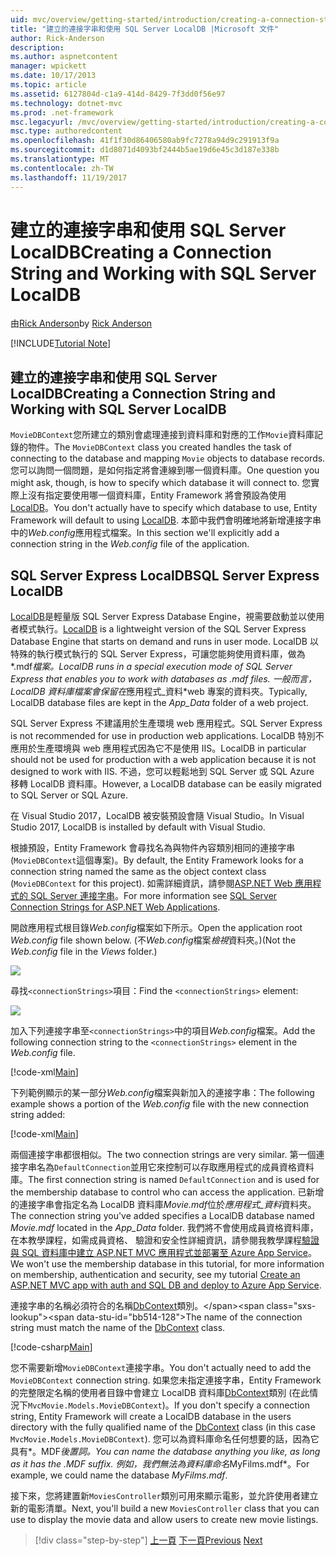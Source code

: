 ```yaml
---
uid: mvc/overview/getting-started/introduction/creating-a-connection-string
title: "建立的連接字串和使用 SQL Server LocalDB |Microsoft 文件"
author: Rick-Anderson
description: 
ms.author: aspnetcontent
manager: wpickett
ms.date: 10/17/2013
ms.topic: article
ms.assetid: 6127804d-c1a9-414d-8429-7f3dd0f56e97
ms.technology: dotnet-mvc
ms.prod: .net-framework
msc.legacyurl: /mvc/overview/getting-started/introduction/creating-a-connection-string
msc.type: authoredcontent
ms.openlocfilehash: 41f1f30d86406580ab9fc7278a94d9c291913f9a
ms.sourcegitcommit: d1d8071d4093bf2444b5ae19d6e45c3d187e338b
ms.translationtype: MT
ms.contentlocale: zh-TW
ms.lasthandoff: 11/19/2017
---
```

<a name="creating-a-connection-string-and-working-with-sql-server-localdb"></a><span data-ttu-id="bb514-102">建立的連接字串和使用 SQL Server LocalDB</span><span class="sxs-lookup"><span data-stu-id="bb514-102">Creating a Connection String and Working with SQL Server LocalDB</span></span>
====================
<span data-ttu-id="bb514-103">由[Rick Anderson](https://github.com/Rick-Anderson)</span><span class="sxs-lookup"><span data-stu-id="bb514-103">by [Rick Anderson](https://github.com/Rick-Anderson)</span></span>

[!INCLUDE[Tutorial Note](sample/code-location.md)]

## <a name="creating-a-connection-string-and-working-with-sql-server-localdb"></a><span data-ttu-id="bb514-104">建立的連接字串和使用 SQL Server LocalDB</span><span class="sxs-lookup"><span data-stu-id="bb514-104">Creating a Connection String and Working with SQL Server LocalDB</span></span>

<span data-ttu-id="bb514-105">`MovieDBContext`您所建立的類別會處理連接到資料庫和對應的工作`Movie`資料庫記錄的物件。</span><span class="sxs-lookup"><span data-stu-id="bb514-105">The `MovieDBContext` class you created handles the task of connecting to the database and mapping `Movie` objects to database records.</span></span> <span data-ttu-id="bb514-106">您可以詢問一個問題，是如何指定將會連線到哪一個資料庫。</span><span class="sxs-lookup"><span data-stu-id="bb514-106">One question you might ask, though, is how to specify which database it will connect to.</span></span> <span data-ttu-id="bb514-107">您實際上沒有指定要使用哪一個資料庫，Entity Framework 將會預設為使用[LocalDB](https://docs.microsoft.com/sql/database-engine/configure-windows/sql-server-2016-express-localdb)。</span><span class="sxs-lookup"><span data-stu-id="bb514-107">You don't actually have to specify which database to use, Entity Framework will default to using [LocalDB](https://docs.microsoft.com/sql/database-engine/configure-windows/sql-server-2016-express-localdb).</span></span> <span data-ttu-id="bb514-108">本節中我們會明確地將新增連接字串中的*Web.config*應用程式檔案。</span><span class="sxs-lookup"><span data-stu-id="bb514-108">In this section we'll explicitly add a connection string in the *Web.config* file of the application.</span></span>

## <a name="sql-server-express-localdb"></a><span data-ttu-id="bb514-109">SQL Server Express LocalDB</span><span class="sxs-lookup"><span data-stu-id="bb514-109">SQL Server Express LocalDB</span></span>

<span data-ttu-id="bb514-110">[LocalDB](https://docs.microsoft.com/sql/database-engine/configure-windows/sql-server-2016-express-localdb)是輕量版 SQL Server Express Database Engine，視需要啟動並以使用者模式執行。</span><span class="sxs-lookup"><span data-stu-id="bb514-110">[LocalDB](https://docs.microsoft.com/sql/database-engine/configure-windows/sql-server-2016-express-localdb) is a lightweight version of the SQL Server Express Database Engine that starts on demand and runs in user mode.</span></span> <span data-ttu-id="bb514-111">LocalDB 以特殊的執行模式執行的 SQL Server Express，可讓您能夠使用資料庫，做為*.mdf*檔案。</span><span class="sxs-lookup"><span data-stu-id="bb514-111">LocalDB runs in a special execution mode of SQL Server Express that enables you to work with databases as *.mdf* files.</span></span> <span data-ttu-id="bb514-112">一般而言，LocalDB 資料庫檔案會保留在*應用程式\_資料*web 專案的資料夾。</span><span class="sxs-lookup"><span data-stu-id="bb514-112">Typically, LocalDB database files are kept in the *App\_Data* folder of a web project.</span></span>

<span data-ttu-id="bb514-113">SQL Server Express 不建議用於生產環境 web 應用程式。</span><span class="sxs-lookup"><span data-stu-id="bb514-113">SQL Server Express is not recommended for use in production web applications.</span></span> <span data-ttu-id="bb514-114">LocalDB 特別不應用於生產環境與 web 應用程式因為它不是使用 IIS。</span><span class="sxs-lookup"><span data-stu-id="bb514-114">LocalDB in particular should not be used for production with a web application because it is not designed to work with IIS.</span></span> <span data-ttu-id="bb514-115">不過，您可以輕鬆地到 SQL Server 或 SQL Azure 移轉 LocalDB 資料庫。</span><span class="sxs-lookup"><span data-stu-id="bb514-115">However, a LocalDB database can be easily migrated to SQL Server or SQL Azure.</span></span>

<span data-ttu-id="bb514-116">在 Visual Studio 2017，LocalDB 被安裝預設會隨 Visual Studio。</span><span class="sxs-lookup"><span data-stu-id="bb514-116">In Visual Studio 2017, LocalDB is installed by default with Visual Studio.</span></span>

<span data-ttu-id="bb514-117">根據預設，Entity Framework 會尋找名為與物件內容類別相同的連接字串 (`MovieDBContext`這個專案)。</span><span class="sxs-lookup"><span data-stu-id="bb514-117">By default, the Entity Framework looks for a connection string named the same as the object context class (`MovieDBContext` for this project).</span></span> <span data-ttu-id="bb514-118">如需詳細資訊，請參閱[ASP.NET Web 應用程式的 SQL Server 連接字串](https://msdn.microsoft.com/en-us/library/jj653752.aspx)。</span><span class="sxs-lookup"><span data-stu-id="bb514-118">For more information see [SQL Server Connection Strings for ASP.NET Web Applications](https://msdn.microsoft.com/en-us/library/jj653752.aspx).</span></span>

<span data-ttu-id="bb514-119">開啟應用程式根目錄*Web.config*檔案如下所示。</span><span class="sxs-lookup"><span data-stu-id="bb514-119">Open the application root *Web.config* file shown below.</span></span> <span data-ttu-id="bb514-120">(不*Web.config*檔案*檢視*資料夾。)</span><span class="sxs-lookup"><span data-stu-id="bb514-120">(Not the *Web.config* file in the *Views* folder.)</span></span>

![](creating-a-connection-string/_static/image1.png)

<span data-ttu-id="bb514-121">尋找`<connectionStrings>`項目：</span><span class="sxs-lookup"><span data-stu-id="bb514-121">Find the `<connectionStrings>` element:</span></span>

![](creating-a-connection-string/_static/image2.png)

<span data-ttu-id="bb514-122">加入下列連接字串至`<connectionStrings>`中的項目*Web.config*檔案。</span><span class="sxs-lookup"><span data-stu-id="bb514-122">Add the following connection string to the `<connectionStrings>` element in the *Web.config* file.</span></span>

[!code-xml[Main](creating-a-connection-string/samples/sample1.xml)]

<span data-ttu-id="bb514-123">下列範例顯示的某一部分*Web.config*檔案與新加入的連接字串：</span><span class="sxs-lookup"><span data-stu-id="bb514-123">The following example shows a portion of the *Web.config* file with the new connection string added:</span></span>

[!code-xml[Main](creating-a-connection-string/samples/sample2.xml)]

<span data-ttu-id="bb514-124">兩個連接字串都很相似。</span><span class="sxs-lookup"><span data-stu-id="bb514-124">The two connection strings are very similar.</span></span> <span data-ttu-id="bb514-125">第一個連接字串名為`DefaultConnection`並用它來控制可以存取應用程式的成員資格資料庫。</span><span class="sxs-lookup"><span data-stu-id="bb514-125">The first connection string is named `DefaultConnection` and is used for the membership database to control who can access the application.</span></span> <span data-ttu-id="bb514-126">已新增的連接字串會指定名為 LocalDB 資料庫*Movie.mdf*位於*應用程式\_資料*資料夾。</span><span class="sxs-lookup"><span data-stu-id="bb514-126">The connection string you've added specifies a LocalDB database named *Movie.mdf* located in the *App\_Data* folder.</span></span> <span data-ttu-id="bb514-127">我們將不會使用成員資格資料庫，在本教學課程，如需成員資格、 驗證和安全性詳細資訊，請參閱我教學課程[驗證與 SQL 資料庫中建立 ASP.NET MVC 應用程式並部署至 Azure App Service](https://docs.microsoft.com/aspnet/core/security/authorization/secure-data)。</span><span class="sxs-lookup"><span data-stu-id="bb514-127">We won't use the membership database in this tutorial, for more information on membership, authentication and security, see my tutorial [Create an ASP.NET MVC app with auth and SQL DB and deploy to Azure App Service](https://docs.microsoft.com/aspnet/core/security/authorization/secure-data).</span></span>

<span data-ttu-id="bb514-128">連接字串的名稱必須符合的名稱[DbContext](https://msdn.microsoft.com/en-us/library/system.data.entity.dbcontext(v=vs.103).aspx)類別。</span><span class="sxs-lookup"><span data-stu-id="bb514-128">The name of the connection string must match the name of the [DbContext](https://msdn.microsoft.com/en-us/library/system.data.entity.dbcontext(v=vs.103).aspx) class.</span></span>

[!code-csharp[Main](creating-a-connection-string/samples/sample3.cs?highlight=15)]

<span data-ttu-id="bb514-129">您不需要新增`MovieDBContext`連接字串。</span><span class="sxs-lookup"><span data-stu-id="bb514-129">You don't actually need to add the `MovieDBContext` connection string.</span></span> <span data-ttu-id="bb514-130">如果您未指定連接字串，Entity Framework 的完整限定名稱的使用者目錄中會建立 LocalDB 資料庫[DbContext](https://msdn.microsoft.com/en-us/library/system.data.entity.dbcontext(v=vs.103).aspx)類別 (在此情況下`MvcMovie.Models.MovieDBContext`)。</span><span class="sxs-lookup"><span data-stu-id="bb514-130">If you don't specify a connection string, Entity Framework will create a LocalDB database in the users directory with the fully qualified name of the [DbContext](https://msdn.microsoft.com/en-us/library/system.data.entity.dbcontext(v=vs.103).aspx) class (in this case `MvcMovie.Models.MovieDBContext`).</span></span> <span data-ttu-id="bb514-131">您可以為資料庫命名任何想要的話，因為它具有*。MDF*後置詞。</span><span class="sxs-lookup"><span data-stu-id="bb514-131">You can name the database anything you like, as long as it has the *.MDF* suffix.</span></span> <span data-ttu-id="bb514-132">例如，我們無法為資料庫命名*MyFilms.mdf*。</span><span class="sxs-lookup"><span data-stu-id="bb514-132">For example, we could name the database *MyFilms.mdf*.</span></span>

<span data-ttu-id="bb514-133">接下來，您將建置新`MoviesController`類別可用來顯示電影，並允許使用者建立新的電影清單。</span><span class="sxs-lookup"><span data-stu-id="bb514-133">Next, you'll build a new `MoviesController` class that you can use to display the movie data and allow users to create new movie listings.</span></span>

>[!div class="step-by-step"]
<span data-ttu-id="bb514-134">[上一頁](adding-a-model.md)
[下一頁](accessing-your-models-data-from-a-controller.md)</span><span class="sxs-lookup"><span data-stu-id="bb514-134">[Previous](adding-a-model.md)
[Next](accessing-your-models-data-from-a-controller.md)</span></span>
